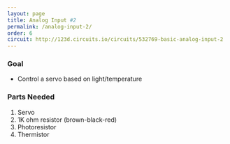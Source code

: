 ```yaml
---
layout: page
title: Analog Input #2
permalink: /analog-input-2/
order: 6
circuit: http://123d.circuits.io/circuits/532769-basic-analog-input-2
---
```


### Goal

* Control a servo based on light/temperature

### Parts Needed

1. Servo
1. 1K ohm resistor (brown-black-red)
1. Photoresistor
1. Thermistor
